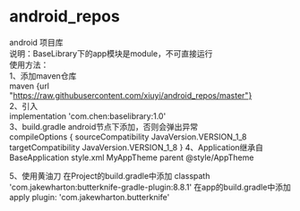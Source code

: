# android_repos
android 项目库<br/>
说明：BaseLibrary下的app模块是module，不可直接运行<br/>
使用方法：<br/>
1、添加maven仓库<br/>
maven {url "https://raw.githubusercontent.com/xiuyi/android_repos/master"}<br/>
2、引入<br/>
implementation 'com.chen:baselibrary:1.0'<br/>
3、build.gradle android节点下添加，否则会弹出异常<br/>
compileOptions {
        sourceCompatibility JavaVersion.VERSION_1_8
        targetCompatibility JavaVersion.VERSION_1_8
    }
4、Application继承自BaseApplication
   style.xml MyAppTheme parent @style/AppTheme

5、使用黄油刀
在Project的build.gradle中添加
classpath 'com.jakewharton:butterknife-gradle-plugin:8.8.1'
在app的build.gradle中添加
apply plugin: 'com.jakewharton.butterknife'
